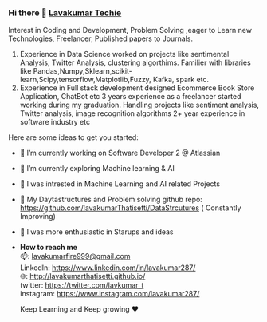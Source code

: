 ### Hi there 👋 [Lavakumar Techie](https://www.youtube.com/@lavakumar_techie?sub_confirmation=1)

Interest in Coding and Development, Problem Solving ,eager to Learn new Technologies, Freelancer, Published papers to Journals.
1. Experience in Data Science worked on projects like sentimental Analysis, Twitter Analysis, clustering algorthims.
Familier with libraries like Pandas,Numpy,Sklearn,scikit-learn,Scipy,tensorflow,Matplotlib,Fuzzy, Kafka, spark etc.
2. Experience in Full stack development designed Ecommerce Book Store Application, ChatBot etc
3 years experience as a freelancer started working during my graduation. Handling projects like sentiment analysis, Twitter analysis, image recognition algorithms
2+ year experience in software industry etc 

Here are some ideas to get you started:

- 🔭 I’m currently working on Software Developer 2 @ Atlassian
- 🌱 I’m currently exploring Machine learning & AI
- 👯 I was intrested in Machine Learning and AI related Projects
- 🤔 My Daytastructures and Problem solving github repo: https://github.com/lavakumarThatisetti/DataStrcutures ( Constantly Improving)
- 💬 I was more enthusiastic in Starups and ideas
- **How to reach me**<br/>
  📫: lavakumarfire999@gmail.com<br/> 
  LinkedIn: https://www.linkedin.com/in/lavakumar287/<br/>
  🌐: http://lavakumarthatisetti.github.io/ <br/>
  twitter: https://twitter.com/lavkumar_t<br/>
  instagram: https://www.instagram.com/lavakumar287/ <br/>
  
  Keep Learning and Keep growing ❤

